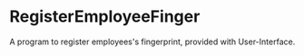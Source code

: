 # RegisterEmployeeFinger

A program to register employees's fingerprint, provided with User-Interface.
